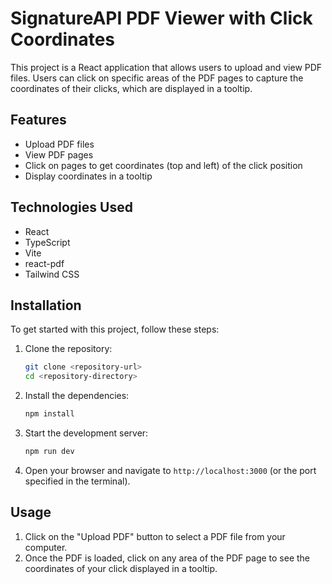 # SignatureAPI PDF Viewer with Click Coordinates

This project is a React application that allows users to upload and view PDF files. Users can click on specific areas of the PDF pages to capture the coordinates of their clicks, which are displayed in a tooltip.

## Features

- Upload PDF files
- View PDF pages
- Click on pages to get coordinates (top and left) of the click position
- Display coordinates in a tooltip

## Technologies Used

- React
- TypeScript
- Vite
- react-pdf
- Tailwind CSS

## Installation

To get started with this project, follow these steps:

1. Clone the repository:
   ```bash
   git clone <repository-url>
   cd <repository-directory>
   ```

2. Install the dependencies:
   ```bash
   npm install
   ```

3. Start the development server:
   ```bash
   npm run dev
   ```

4. Open your browser and navigate to `http://localhost:3000` (or the port specified in the terminal).

## Usage

1. Click on the "Upload PDF" button to select a PDF file from your computer.
2. Once the PDF is loaded, click on any area of the PDF page to see the coordinates of your click displayed in a tooltip.
